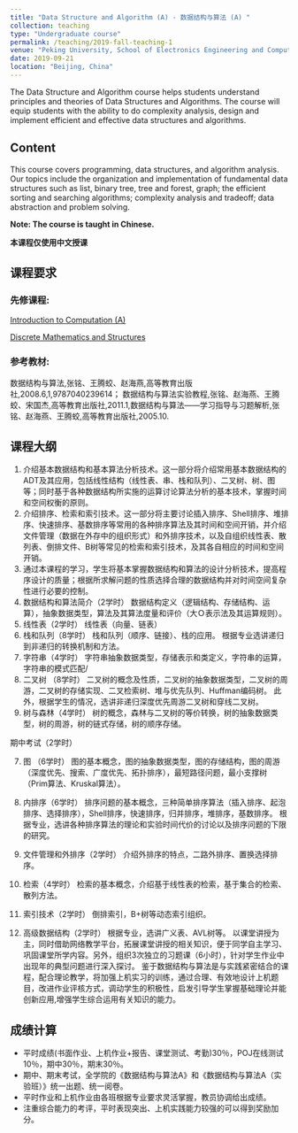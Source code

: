 ```yaml
---
title: "Data Structure and Algorithm (A) - 数据结构与算法 (A) "
collection: teaching
type: "Undergraduate course"
permalink: /teaching/2019-fall-teaching-1
venue: "Peking University, School of Electronics Engineering and Computer Science"
date: 2019-09-21
location: "Beijing, China"
---
```


The Data Structure and Algorithm course helps students understand principles and theories of Data Structures and Algorithms. The course will equip students with the ability to do complexity analysis, design and implement efficient and effective data structures and algorithms.

## Content

This course covers programming, data structures, and algorithm analysis.  Our topics include the organization and implementation of fundamental data structures such as list, binary tree, tree and forest, graph; the efficient sorting and searching algorithms; complexity analysis and tradeoff; data abstraction and problem solving.

**Note: The course is taught in Chinese.**

**本课程仅使用中文授课**

## 课程要求

### 先修课程:

[Introduction to Computation (A)](https://elective.pku.edu.cn/elective2008/edu/pku/stu/elective/controller/courseDetail/getCourseDetail.do?kclx=BK&course_seq_no=BZ1920104830041_10102)

[Discrete Mathematics and Structures](https://elective.pku.edu.cn/elective2008/edu/pku/stu/elective/controller/courseDetail/getCourseDetail.do?kclx=BK&course_seq_no=BZ1920104833400_12140)

### 参考教材:

数据结构与算法,张铭、王腾蛟、赵海燕,高等教育出版社,2008.6,1,9787040239614； 
数据结构与算法实验教程,张铭、赵海燕、王腾蛟、宋国杰,高等教育出版社,2011.1,数据结构与算法——学习指导与习题解析,张铭、赵海燕、王腾蛟,高等教育出版社,2005.10.

## 课程大纲

1. 介绍基本数据结构和基本算法分析技术。这一部分将介绍常用基本数据结构的ADT及其应用，包括线性结构（线性表、串、栈和队列）、二叉树、树、图等；同时基于各种数据结构所实施的运算讨论算法分析的基本技术，掌握时间和空间权衡的原则。
2. 介绍排序、检索和索引技术。这一部分将主要讨论插入排序、Shell排序、堆排序、快速排序、基数排序等常用的各种排序算法及其时间和空间开销，并介绍文件管理（数据在外存中的组织形式）和外排序技术，以及自组织线性表、散列表、倒排文件、B树等常见的检索和索引技术，及其各自相应的时间和空间开销。
3. 通过本课程的学习，学生将基本掌握数据结构和算法的设计分析技术，提高程序设计的质量；根据所求解问题的性质选择合理的数据结构并对时间空间复杂性进行必要的控制。 
1.  数据结构和算法简介（2学时）
   数据结构定义（逻辑结构、存储结构、运算），抽象数据类型，算法及其算法度量和评价（大Ｏ表示法及其运算规则）。
2.  线性表（2学时）
   线性表（向量、链表）
3. 栈和队列（8学时）
   栈和队列（顺序、链接）、栈的应用。
   根据专业选讲递归到非递归的转换机制和方法。
4.  字符串（4学时）
   字符串抽象数据类型，存储表示和类定义，字符串的运算，字符串的模式匹配/
5.  二叉树 （8学时） 
   二叉树的概念及性质，二叉树的抽象数据类型，二叉树的周游，二叉树的存储实现、二叉检索树、堆与优先队列、Huffman编码树。
   此外，根据学生的情况，选讲非递归深度优先周游二叉树和穿线二叉树。
6. 树与森林（4学时）
   树的概念，森林与二叉树的等价转换，树的抽象数据类型，树的周游，树的链式存储，树的顺序存储。

期中考试（2学时）

7.  图 （6学时）
   图的基本概念，图的抽象数据类型，图的存储结构，图的周游（深度优先、搜索、广度优先、拓扑排序），最短路径问题，最小支撑树（Prim算法、Kruskal算法）。
   
8.  内排序（6学时）
   排序问题的基本概念，三种简单排序算法（插入排序、起泡排序、选择排序），Shell排序，快速排序，归并排序，堆排序，基数排序。
   根据专业，选讲各种排序算法的理论和实验时间代价的讨论以及排序问题的下限的研究。
   
9.  文件管理和外排序（2学时）
   介绍外排序的特点，二路外排序、置换选择排序。
   
10.  检索（4学时）
      检索的基本概念，介绍基于线性表的检索，基于集合的检索、散列方法。
   
11. 索引技术（2学时）
      倒排索引，B+树等动态索引组织。
   
12. 高级数据结构（2学时）
      根据专业，选讲广义表、AVL树等。 
以课堂讲授为主，同时借助网络教学平台，拓展课堂讲授的相关知识，便于同学自主学习、巩固课堂所学内容。另外，组织3次独立的习题课（6小时），针对学生作业中出现年的典型问题进行深入探讨。
鉴于数据结构与算法是与实践紧密结合的课程，配合理论教学，将加强上机实习的训练，通过合理、有效地设计上机题目，改进作业评核方式，调动学生的积极性，启发引导学生掌握基础理论并能创新应用,增强学生综合运用有关知识的能力。 

## 成绩计算

- 平时成绩(书面作业、上机作业+报告、课堂测试、考勤)30％，POJ在线测试10％，期中30％，期末30％。
- 期中、期末考试，全学院的《数据结构与算法A》和《数据结构与算法A（实验班）》统一出题、统一阅卷。
- 平时作业和上机作业由各班根据专业要求灵活掌握，教员协调给出成绩。
- 注重综合能力的考评，平时表现突出、上机实践能力较强的可以得到奖励加分。 



